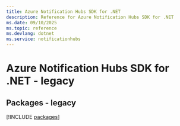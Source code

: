 ```yaml
---
title: Azure Notification Hubs SDK for .NET
description: Reference for Azure Notification Hubs SDK for .NET
ms.date: 09/10/2025
ms.topic: reference
ms.devlang: dotnet
ms.service: notificationhubs
---
```

# Azure Notification Hubs SDK for .NET - legacy
## Packages - legacy
[!INCLUDE [packages](notification-hubs-index.md)]